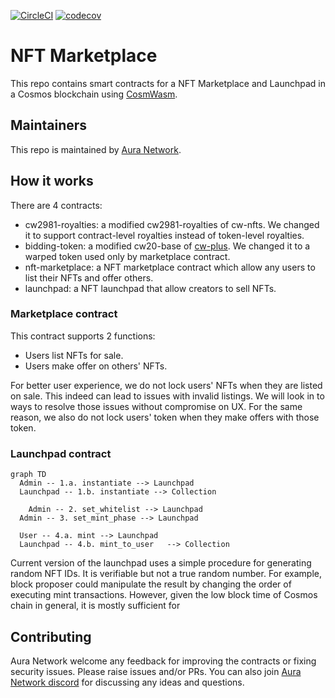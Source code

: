 [![CircleCI](https://dl.circleci.com/status-badge/img/gh/aura-nw/cw-marketplace/tree/main.svg?style=svg)](https://dl.circleci.com/status-badge/redirect/gh/aura-nw/cw-marketplace/tree/main)
[![codecov](https://codecov.io/gh/aura-nw/cw-marketplace/branch/main/graph/badge.svg?token=ZIQKZ3B8C9)](https://codecov.io/gh/aura-nw/cw-marketplace)

# NFT Marketplace

This repo contains smart contracts for a NFT Marketplace and Launchpad in a Cosmos blockchain using [CosmWasm](https://cosmwasm.com/).

## Maintainers

This repo is maintained by [Aura Network](https://aura.network).

## How it works

There are 4 contracts:
- cw2981-royalties: a modified cw2981-royalties of cw-nfts. We changed it to support contract-level royalties instead of token-level royalties.
- bidding-token: a modified cw20-base of [cw-plus](https://github.com/CosmWasm/cw-plus). We changed it to a warped token used only by marketplace contract.
- nft-marketplace: a NFT marketplace contract which allow any users to list their NFTs and offer others.
- launchpad: a NFT launchpad that allow creators to sell NFTs.

### Marketplace contract

This contract supports 2 functions:
- Users list NFTs for sale.
- Users make offer on others' NFTs.

For better user experience, we do not lock users' NFTs when they are listed on sale. This indeed can lead to issues with invalid listings. We will look in to ways to resolve those issues without compromise on UX. For the same reason, we also do not lock users' token when they make offers with those token.

### Launchpad contract

```mermaid
graph TD
  Admin -- 1.a. instantiate --> Launchpad
  Launchpad -- 1.b. instantiate --> Collection

	Admin -- 2. set_whitelist --> Launchpad
  Admin -- 3. set_mint_phase --> Launchpad

  User -- 4.a. mint --> Launchpad
  Launchpad -- 4.b. mint_to_user   --> Collection
```

Current version of the launchpad uses a simple procedure for generating random NFT IDs. It is verifiable but not a true random number. For example, block proposer could manipulate the result by changing the order of executing mint transactions. However, given the low block time of Cosmos chain in general, it is mostly sufficient for 

## Contributing

Aura Network welcome any feedback for improving the contracts or fixing security issues.
Please raise issues and/or PRs. You can also join [Aura Network discord](https://aura.network/discord) for discussing any ideas and questions.
